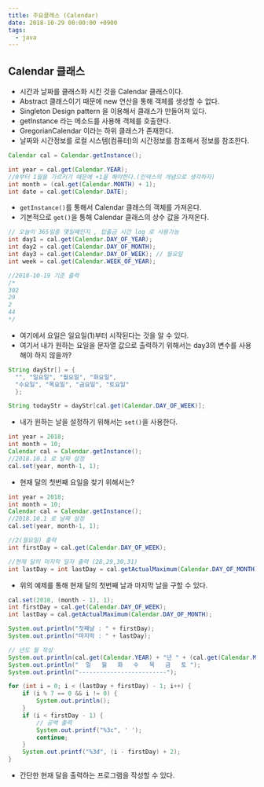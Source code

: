 ```yaml
---
title: 주요클래스 (Calendar)
date: 2018-10-29 00:00:00 +0900
tags:
  - java
---
```

## Calendar 클래스
- 시간과 날짜를 클래스화 시킨 것을 Calendar 클래스이다.
- Abstract 클래스이기 때문에 new 연산을 통해 객체를 생성할 수 없다.
- Singleton Design pattern 을 이용해서 클래스가 만들어져 있다.
- getInstance 라는 메소드를 사용해 객체를 호출한다.
- GregorianCalendar 이라는 하위 클래스가 존재한다.
- 날짜와 시간정보를 로컬 시스템(컴퓨터)의 시간정보를 참조해서 정보를 참조한다.

```java
Calendar cal = Calendar.getInstance();

int year = cal.get(Calendar.YEAR);
//0부터 1월을 가르키기 때문에 +1을 해야한다.(인덱스의 개념으로 생각하자)
int month = (cal.get(Calendar.MONTH) + 1);
int date = cal.get(Calendar.DATE);
```

- `getInstance()`를 통해서 Calendar 클래스의 객체를 가져온다.
- 기본적으로 `get()`을 통해 Calendar 클래스의 상수 값을 가져온다.

```java
// 오늘이 365일중 몇일째인지 , 입출금 시간 log 로 사용가능
int day1 = cal.get(Calendar.DAY_OF_YEAR);
int day2 = cal.get(Calendar.DAY_OF_MONTH);
int day3 = cal.get(Calendar.DAY_OF_WEEK); // 월요일
int week = cal.get(Calendar.WEEK_OF_YEAR);

//2018-10-19 기준 출력
/*
302
29
2
44
*/
```

- 여기에서 요일은 일요일(1)부터 시작된다는 것을 알 수 있다.
- 여기서 내가 원하는 요일을 문자열 값으로 출력하기 위해서는 day3의 변수를 사용해야 하지 않을까?

```java
String dayStr[] = { 
  "", "일요일", "월요일", "화요일", 
  "수요일", "목요일", "금요일", "토요일" 
  };

String todayStr = dayStr[cal.get(Calendar.DAY_OF_WEEK)];
```

- 내가 원하는 날을 설정하기 위해서는 `set()`을 사용한다.

```java
int year = 2018;
int month = 10;
Calendar cal = Calendar.getInstance();
//2018.10.1 로 날짜 설정
cal.set(year, month-1, 1);
```

- 현재 달의 첫번째 요일을 찾기 위해서는?

```java
int year = 2018;
int month = 10;
Calendar cal = Calendar.getInstance();
//2018.10.1 로 날짜 설정
cal.set(year, month-1, 1);

//2(월요일) 출력
int firstDay = cal.get(Calendar.DAY_OF_WEEK);

//현재 달의 마지막 일자 출력 (28,29,30,31)
int lastDay = int lastDay = cal.getActualMaximum(Calendar.DAY_OF_MONTH);
```

- 위의 예제를 통해 현재 달의 첫번째 날과 마지막 날을 구할 수 있다.

```java
cal.set(2018, (month - 1), 1);
int firstDay = cal.get(Calendar.DAY_OF_WEEK);
int lastDay = cal.getActualMaximum(Calendar.DAY_OF_MONTH);

System.out.println("첫째날 : " + firstDay);
System.out.println("마지막 : " + lastDay);

// 년도 월 작성
System.out.println(cal.get(Calendar.YEAR) + "년 " + (cal.get(Calendar.MONTH) + 1) + "월");
System.out.println("  일   월   화   수   목   금   토 ");
System.out.println("-------------------------");

for (int i = 0; i < (lastDay + firstDay) - 1; i++) {
	if (i % 7 == 0 && i != 0) {
		System.out.println();
	}
	if (i < firstDay - 1) {
		// 공백 출력
		System.out.printf("%3c", ' ');
		continue;
	}
	System.out.printf("%3d", (i - firstDay) + 2);
}
```

- 간단한 현재 달을 출력하는 프로그램을 작성할 수 있다.